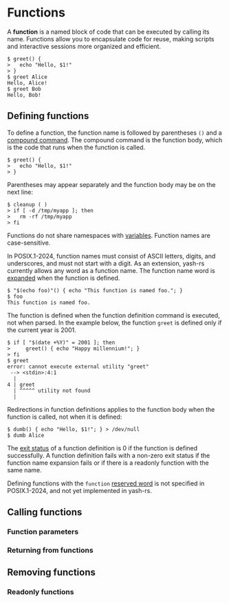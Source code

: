# Functions

A **function** is a named block of code that can be executed by calling its name. Functions allow you to encapsulate code for reuse, making scripts and interactive sessions more organized and efficient.

```shell
$ greet() {
>   echo "Hello, $1!"
> }
$ greet Alice
Hello, Alice!
$ greet Bob
Hello, Bob!
```

## Defining functions

To define a function, the function name is followed by parentheses `()` and a [compound command](commands/index.html#commands-1). The compound command is the function body, which is the code that runs when the function is called.

```shell
$ greet() {
>   echo "Hello, $1!"
> }
```

Parentheses may appear separately and the function body may be on the next line:

```shell
$ cleanup ( )
> if [ -d /tmp/myapp ]; then
>   rm -rf /tmp/myapp
> fi
```

Functions do not share namespaces with [variables](parameters/variables.md). Function names are case-sensitive.

In POSIX.1-2024, function names must consist of ASCII letters, digits, and underscores, and must not start with a digit. As an extension, yash-rs currently allows any word as a function name. The function name word is [expanded](words/index.html#word-expansion) when the function is defined.

```shell
$ "$(echo foo)"() { echo "This function is named foo."; }
$ foo
This function is named foo.
```

The function is defined when the function definition command is executed, not when parsed. In the example below, the function `greet` is defined only if the current year is 2001.

```shell
$ if [ "$(date +%Y)" = 2001 ]; then
>     greet() { echo "Happy millennium!"; }
> fi
$ greet
error: cannot execute external utility "greet"
 --> <stdin>:4:1
  |
4 | greet
  | ^^^^^ utility not found
  |
```

Redirections in function definitions applies to the function body when the function is called, not when it is defined:

```shell
$ dumb() { echo "Hello, $1!"; } > /dev/null
$ dumb Alice
```

The [exit status](commands/exit_status.md#exit-status) of a function definition is 0 if the function is defined successfully. A function definition fails with a non-zero exit status if the function name expansion fails or if there is a readonly function with the same name.

Defining functions with the `function` [reserved word](words/keywords.md) is not specified in POSIX.1-2024, and not yet implemented in yash-rs.

## Calling functions

### Function parameters

<!-- TODO: local variables -->

### Returning from functions

## Removing functions

### Readonly functions
